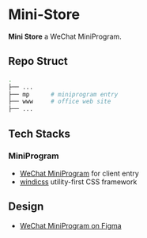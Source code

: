 # Mini-Store

**Mini Store** a WeChat MiniProgram.

## Repo Struct

```bash
.
├── ...
├── mp      # miniprogram entry
├── www     # office web site
├── ...
```

## Tech Stacks

### MiniProgram

- [WeChat MiniProgram](https://developers.weixin.qq.com/miniprogram/dev/framework/) for client entry
- [windicss](https://github.com/windicss/windicss) utility-first CSS framework

## Design

- [WeChat MiniProgram on Figma](https://www.figma.com/file/d4hDNZV5GkNjLZdBlNbi2S/WeChat-MiniPorgram)
